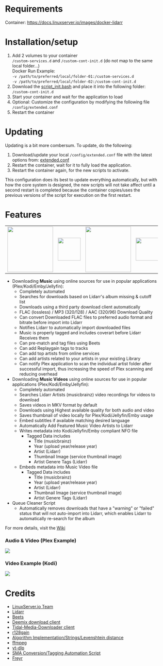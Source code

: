   # Requirements
Container: https://docs.linuxserver.io/images/docker-lidarr<br>

# Installation/setup
1. Add 2 volumes to your container <br>
  `/custom-services.d` and `/custom-cont-init.d` (do not map to the same local folder...) <br> 
  Docker Run Example: <br>
  `-v /path/to/preferred/local/folder-01:/custom-services.d` <br>
  `-v /path/to/preferred/local/folder-02:/custom-cont-init.d`
3. Download the [script_init.bash](https://github.com/jeygith/arr-scripts/blob/main/lidarr/scripts_init.bash) and place it into the following folder: `/custom-cont-init.d`
4. Start your container and wait for the application to load
5. Optional: Customize the configuration by modifying the following file `/config/extended.conf`
6. Restart the container

# Updating
Updating is a bit more combersum. To update, do the following:
1. Download/update your local `/config/extended.conf` file with the latest options from: [extended.conf](https://github.com/jeygith/arr-scripts/blob/main/lidarr/extended.conf)
2. Restart the container, wait for it to fully load the application.
3. Restart the container again, for the new scripts to activate.

This configuration does its best to update everything automatically, but with how the core system is designed, the new scripts will not take affect until a second restart is completed because the container copies/uses the previous versions of the script for execution on the first restart.

# Features
<table>
  <tr>
    <td><img src="https://github.com/RandomNinjaAtk/docker-lidarr-extended/raw/main/.github/lidarr.png" width="150"></td>
    <td><img src="https://github.com/RandomNinjaAtk/docker-lidarr-extended/raw/main/.github/plus.png" width="75"></td>
    <td><img src="https://github.com/RandomNinjaAtk/docker-lidarr-extended/raw/main/.github/music.png" width="150"></td>
    <td><img src="https://github.com/RandomNinjaAtk/docker-lidarr-extended/raw/main/.github/plus.png" width="75"></td>
    <td><img src="https://github.com/RandomNinjaAtk/docker-lidarr-extended/raw/main/.github/video.png" width="150"></td>
  </tr>
 </table>
 
* Downloading **Music** using online sources for use in popular applications (Plex/Kodi/Emby/Jellyfin): 
  * Completely automated
  * Searches for downloads based on Lidarr's album missing & cutoff list
  * Downloads using a third party download client automatically
  * FLAC (lossless) / MP3 (320/128) / AAC (320/96) Download Quality
  * Can convert Downloaded FLAC files to preferred audio format and bitrate before import into Lidarr
  * Notifies Lidarr to automatically import downloaded files
  * Music is properly tagged and includes coverart before Lidarr Receives them
  * Can pre-match and tag files using Beets
  * Can add Replaygain tags to tracks
  * Can add top artists from online services
  * Can add artists related to your artists in your existing Library
  * Can notify Plex application to scan the individual artist folder after successful import, thus increasing the speed of Plex scanning and reducing overhead
* Downloading **Music Videos** using online sources for use in popular applications (Plex/Kodi/Emby/Jellyfin):
  * Completely automated
  * Searches Lidarr Artists (musicbrainz) video recordings for videos to download
  * Saves videos in MKV format by default
  * Downloads using Highest available quality for both audio and video
  * Saves thumbnail of video locally for Plex/Kodi/Jellyfin/Emby usage
  * Embed subtitles if available matching desired language
  * Automatically Add Featured Music Video Artists to Lidarr
  * Writes metadata into Kodi/Jellyfin/Emby compliant NFO file
    * Tagged Data includes
      * Title (musicbrainz)
      * Year (upload year/release year)
      * Artist (Lidarr)
      * Thumbnail Image (service thumbnail image)
      * Artist Genere Tags (Lidarr)
  * Embeds metadata into Music Video file
    * Tagged Data includes
      * Title (musicbrainz)
      * Year (upload year/release year)
      * Artist (Lidarr)
      * Thumbnail Image (service thumbnail image)
      * Artist Genere Tags (Lidarr)
* Queue Cleaner Script
  * Automatically removes downloads that have a "warning" or "failed" status that will not auto-import into Lidarr, which enables Lidarr to automatically re-search for the album

For more details, visit the [Wiki](https://github.com/jeygith/arr-scripts/wiki)

### Audio & Video (Plex Example)
![](https://github.com/RandomNinjaAtk/docker-lidarr-extended/raw/main/.github/plex.png)

### Video Example (Kodi)
![](https://github.com/RandomNinjaAtk/docker-lidarr-extended/raw/main/.github/kodi-music-videos.png)


# Credits
- [LinuxServer.io Team](https://github.com/linuxserver/docker-lidarr)
- [Lidarr](https://lidarr.audio/)
- [Beets](https://beets.io/)
- [Deemix download client](https://deemix.app/)
- [Tidal-Media-Downloader client](https://github.com/yaronzz/Tidal-Media-Downloader)
- [r128gain](https://github.com/desbma/r128gain)
- [Algorithm Implementation/Strings/Levenshtein distance](https://en.wikibooks.org/wiki/Algorithm_Implementation/Strings/Levenshtein_distance)
- [ffmpeg](https://ffmpeg.org/)
- [yt-dlp](https://github.com/yt-dlp/yt-dlp)
- [SMA Conversion/Tagging Automation Script](https://github.com/mdhiggins/sickbeard_mp4_automator)
- [Freyr](https://github.com/miraclx/freyr-js)
